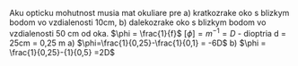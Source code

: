Aku opticku mohutnost musia mat okuliare pre a) kratkozrake oko s blizkym bodom vo vzdialenosti 10cm, b) dalekozrake oko s blizkym bodom vo vzdialenosti 50 cm od oka.
$\phi = \frac{1}{f}$
$[\phi]=m^{-1}=D$ - dioptria
d = 25cm = 0,25 m
a) $\phi=\frac{1}{0,25}-\frac{1}{0,1} = -6D$
b) $\phi = \frac{1}{0,25}-{1}{0,5} =2D$
